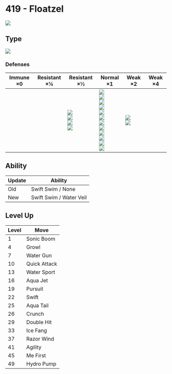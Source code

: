 # 419 - Floatzel
![][419]

## Type

![][water]

### Defenses

Immune ×0 | Resistant ×¼ | Resistant ×½                                             | Normal ×1                                                                                                                                                                                 | Weak ×2                          | Weak ×4 | 
---       | ---          | ---                                                      | ---                                                                                                                                                                                       | ---                              | ---     | 
          |              | ![][steel]<br> ![][fire]<br> ![][water]<br> ![][ice]<br> | ![][normal]<br> ![][fighting]<br> ![][flying]<br> ![][poison]<br> ![][ground]<br> ![][rock]<br> ![][bug]<br> ![][ghost]<br> ![][psychic]<br> ![][dragon]<br> ![][dark]<br> ![][fairy]<br> | ![][grass]<br> ![][electric]<br> |         | 

## Ability

Update | Ability                 | 
---    | ---                     | 
Old    | Swift Swim / None       | 
New    | Swift Swim / Water Veil | 

## Level Up

Level | Move         | 
---   | ---          | 
1     | Sonic Boom   | 
4     | Growl        | 
7     | Water Gun    | 
10    | Quick Attack | 
13    | Water Sport  | 
16    | Aqua Jet     | 
19    | Pursuit      | 
22    | Swift        | 
25    | Aqua Tail    | 
26    | Crunch       | 
29    | Double Hit   | 
33    | Ice Fang     | 
37    | Razor Wind   | 
41    | Agility      | 
45    | Me First     | 
49    | Hydro Pump   | 

[419]: ../img/pokemon/419.png
[normal]: ../img/types/normal.png
[fire]: ../img/types/fire.png
[fighting]: ../img/types/fighting.png
[water]: ../img/types/water.png
[flying]: ../img/types/flying.png
[grass]: ../img/types/grass.png
[poison]: ../img/types/poison.png
[electric]: ../img/types/electric.png
[ground]: ../img/types/ground.png
[psychic]: ../img/types/psychic.png
[rock]: ../img/types/rock.png
[ice]: ../img/types/ice.png
[bug]: ../img/types/bug.png
[dragon]: ../img/types/dragon.png
[ghost]: ../img/types/ghost.png
[dark]: ../img/types/dark.png
[steel]: ../img/types/steel.png
[fairy]: ../img/types/fairy.png
